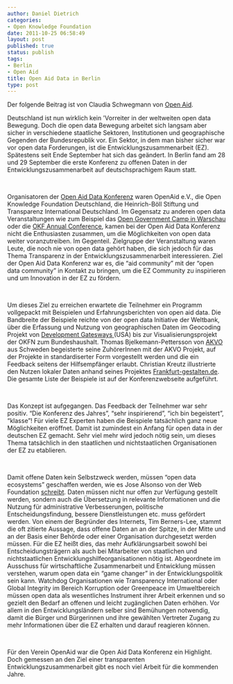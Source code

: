 ```yaml
---
author: Daniel Dietrich
categories:
- Open Knowledge Foundation
date: 2011-10-25 06:58:49
layout: post
published: true
status: publish
tags:
- Berlin
- Open Aid
title: Open Aid Data in Berlin
type: post
---
```


Der folgende Beitrag ist von Claudia Schwegmann von [Open Aid](http://www.openaid.de/).

Deutschland ist nun wirklich kein 'Vorreiter in der weltweiten open data Bewegung. Doch die open data Bewegung arbeitet sich langsam aber sicher in verschiedene staatliche Sektoren, Institutionen und geographische Gegenden der Bundesrepublik vor. Ein Sektor, in dem man bisher sicher war vor open data Forderungen, ist die Entwicklungszusammenarbeit (EZ). Spätestens seit Ende September hat sich das geändert. In Berlin fand am 28 und 29 September die erste Konferenz zu offenen Daten in der Entwicklungszusammenarbeit auf deutschsprachigem Raum statt.

 

Organisatoren der [Open Aid Data Konferenz](http://openaiddata.de/) waren OpenAid e.V., die Open Knowledge Foundation Deutschland, die Heinrich-Böll Stiftung und Transparenz International Deutschland. Im Gegensatz zu anderen open data Veranstaltungen wie zum Beispiel das [Open Government Camp in Warschau](http://ogdcamp.org/) oder die [OKF Annual Conference](http://okcon.org/2011/after), kamen bei der Open Aid Data Konferenz nicht die Enthusiasten zusammen, um die Möglichkeiten von open data weiter voranzutreiben. Im Gegenteil. Zielgruppe der Veranstaltung waren Leute, die noch nie von open data gehört haben, die sich jedoch für das Thema Transparenz in der Entwicklungszusammenarbeit interessieren. Ziel der Open Aid Data Konferenz war es, die “aid community” mit der “open data community” in Kontakt zu bringen, um die EZ Community zu inspirieren und um Innovation in der EZ zu fördern.

 

Um dieses Ziel zu erreichen erwartete die Teilnehmer ein Programm vollgepackt mit Beispielen und Erfahrungsberichten von open aid data. Die Bandbreite der Beispiele reichte von der open data Initiative der Weltbank, über die Erfassung und Nutzung von geographischen Daten im Geocoding Projekt von [Development Gatesways ](http://www.developmentgateway.org/news/afdb-and-aiddata-geocode-aid-projects)(USA) bis zur Visualisierungsprojekt der OKFN zum Bundeshaushalt. Thomas Bjelkemann-Pettersson von [AKVO](http://www.akvo.org/) aus Schweden begeisterte seine ZuhörerInnen mit der AKVO Projekt, auf der Projekte in standardiserter Form vorgestellt werden und die ein Feedback seitens der Hilfsempfänger erlaubt. Christian Kreutz illustrierte den Nutzen lokaler Daten anhand seines Projektes [Frankfurt-gestalten.de](http://www.frankfurt-gestalten.de/). Die gesamte Liste der Beispiele ist auf der Konferenzwebseite aufgeführt.

 

Das Konzept ist aufgegangen. Das Feedback der Teilnehmer war sehr positiv. “Die Konferenz des Jahres”, “sehr inspirierend”, “ich bin begeistert”, “klasse”! Für viele EZ Experten haben die Beispiele tatsächlich ganz neue Möglichkeiten eröffnet. Damit ist zumindest ein Anfang für open data in der deutschen EZ gemacht. Sehr viel mehr wird jedoch nötig sein, um dieses Thema tatsächlich in den staatlichen und nichtstaatlichen Organisationen der EZ zu etablieren.

 

Damit offene Daten kein Selbstzweck werden, müssen “open data ecosystems” geschaffen werden, wie es Jose Alsonso von der Web Foundation [schreibt](http://www.webfoundation.org/2011/09/open-data-seeing-well-beyond-the-portals/). Daten müssen nicht nur offen zur Verfügung gestellt werden, sondern auch die Übersetzung in relevante Informationen und die Nutzung für administrative Verbesserungen, politische Entscheidungsfindung, bessere Dienstleistungen etc. muss gefördert werden. Von einem der Begründer des Internets, Tim Berners-Lee, stammt die oft zitierte Aussage, dass offene Daten an an der Spitze, in der Mitte und an der Basis einer Behörde oder einer Organisation durchgesetzt werden müssen. Für die EZ heißt dies, das mehr Aufklärungsarbeit sowohl bei Entscheidungsträgern als auch bei Mitarbeiter von staatlichen und nichtstaatlichen Entwicklungshilfeorganisationen nötig ist. Abgeordnete im Ausschuss für wirtschaftliche Zusammenarbeit und Entwicklung müssen verstehen, warum open data ein “game changer” in der Entwicklungspolitik sein kann. Watchdog Organisationen wie Transparency International oder Global Integrity im Bereich Korruption oder Greenpeace im Umweltbereich müssen open data als wesentliches Instrument ihrer Arbeit erkennen und so gezielt den Bedarf an offenen und leicht zugänglichen Daten erhöhen. Vor allem in den Entwicklungsländern selber sind Bemühungen notwendig, damit die Bürger und Bürgerinnen und ihre gewählten Vertreter Zugang zu mehr Informationen über die EZ erhalten und darauf reagieren können.

 

Für den Verein OpenAid war die Open Aid Data Konferenz ein Highlight. Doch gemessen an den Ziel einer transparenten Entwicklungszusammenarbeit gibt es noch viel Arbeit für die kommenden Jahre.

 